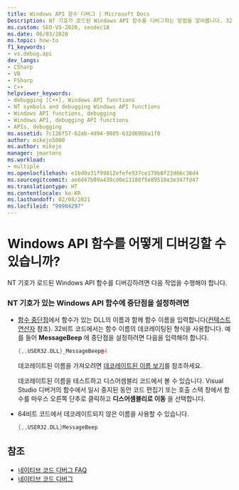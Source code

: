 ```yaml
---
title: Windows API 함수 디버그 | Microsoft Docs
Description: NT 기호가 로드된 Windows API 함수를 디버그하는 방법을 알아봅니다. 32비트 코드에서 데코레이트된 형식의 함수 이름을 사용하여 중단점을 설정합니다.
ms.custom: SEO-VS-2020, seodec18
ms.date: 06/03/2020
ms.topic: how-to
f1_keywords:
- vs.debug.api
dev_langs:
- CSharp
- VB
- FSharp
- C++
helpviewer_keywords:
- debugging [C++], Windows API functions
- NT symbols and debugging Windows API functions
- Windows API functions, debugging
- Windows API, debugging API functions
- APIs, debugging
ms.assetid: 7c126f57-62ab-4d94-9805-632d696ba1f0
author: mikejo5000
ms.author: mikejo
manager: jmartens
ms.workload:
- multiple
ms.openlocfilehash: e1bd0a31f99812efefe937ce179b8f23d66c38d4
ms.sourcegitcommit: ae6d47b09a439cd0e13180f5e89510e3e347fd47
ms.translationtype: HT
ms.contentlocale: ko-KR
ms.lasthandoff: 02/08/2021
ms.locfileid: "99904297"
---
```

# <a name="how-can-i-debug-windows-api-functions"></a>Windows API 함수를 어떻게 디버깅할 수 있습니까?
NT 기호가 로드된 Windows API 함수를 디버깅하려면 다음 작업을 수행해야 합니다.

### <a name="to-set-a-breakpoint-on-a-windows-api-function-with-nt-symbols-loaded"></a>NT 기호가 있는 Windows API 함수에 중단점을 설정하려면

- [함수 중단점](../debugger/using-breakpoints.md#BKMK_Set_a_breakpoint_in_a_source_file)에서 함수가 있는 DLL의 이름과 함께 함수 이름을 입력합니다([컨텍스트 연산자](../debugger/context-operator-cpp.md) 참조). 32비트 코드에서는 함수 이름의 데코레이팅된 형식을 사용합니다. 예를 들어 **MessageBeep** 에 중단점을 설정하려면 다음을 입력해야 합니다.

    ```cpp
    {,,USER32.DLL}_MessageBeep@4
    ```

     데코레이트된 이름을 가져오려면 [데코레이트된 이름 보기](/previous-versions/5x49w699(v=vs.140))를 참조하세요.

     데코레이트된 이름을 테스트하고 디스어셈블리 코드에서 볼 수 있습니다. Visual Studio 디버거의 함수에서 일시 중지된 동안 코드 편집기 또는 호출 스택 창에서 함수를 마우스 오른쪽 단추로 클릭하고 **디스어셈블리로 이동** 을 선택합니다.

- 64비트 코드에서 데코레이트되지 않은 이름을 사용할 수 있습니다.

    ```cpp
    {,,USER32.DLL}MessageBeep
    ```

## <a name="see-also"></a>참조
- [네이티브 코드 디버그 FAQ](../debugger/debugging-native-code-faqs.md)
- [네이티브 코드 디버그](../debugger/debugging-native-code.md)